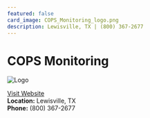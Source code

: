 ```yaml
---
featured: false
card_image: COPS_Monitoring_logo.png
description: Lewisville, TX | (800) 367-2677
---
```


# COPS Monitoring
<img src="COPS_Monitoring_logo.png" alt="Logo" style="max-width: 200px; height: auto;">

<a href="https://www.copsmonitoring.com">Visit Website</a>  
**Location:** Lewisville, TX  
**Phone:** (800) 367-2677
